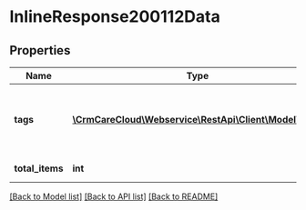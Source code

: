 # InlineResponse200112Data

## Properties
Name | Type | Description | Notes
------------ | ------------- | ------------- | -------------
**tags** | [**\CrmCareCloud\Webservice\RestApi\Client\Model\Tag[]**](Tag.md) | List of the all tags assigned to the resource rewards. | [optional] 
**total_items** | **int** | Count of all found tags | [optional] 

[[Back to Model list]](../../README.md#documentation-for-models) [[Back to API list]](../../README.md#documentation-for-api-endpoints) [[Back to README]](../../README.md)

